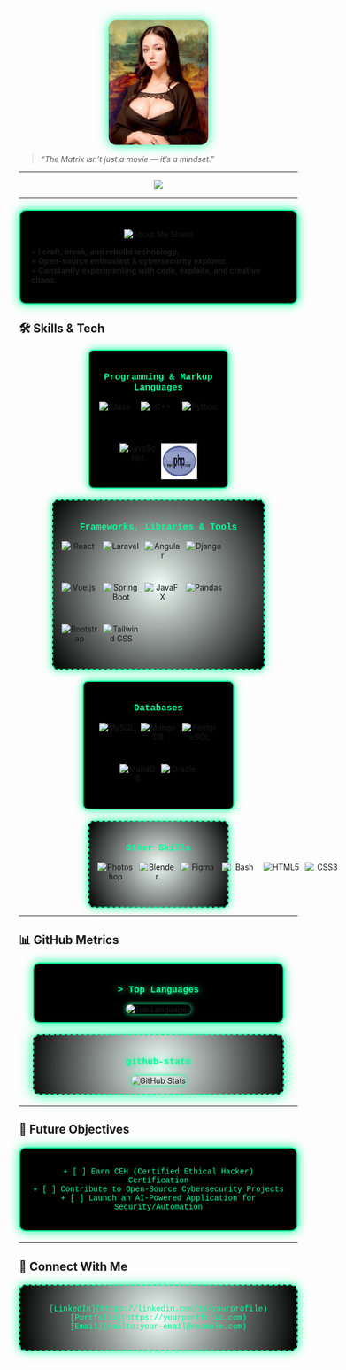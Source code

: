 <p align="center">
  <img src="./assets/moonalisa.jpg" alt="Profile Image" width="180" style="border-radius: 14px; box-shadow: 0 0 20px #00ff99;" />
</p>

> _“The Matrix isn’t just a movie — it’s a mindset.”_

<hr>
<p align="center">
  <a href="https://github.com/0xHI50kA"><img
      src="https://readme-typing-svg.herokuapp.com?lines=Im%20Raven%20Jay;Web%20Developer;Passionate%20about%20Coding;Always%20Learning&font=Pacifico&center=true&width=650&height=120&color=00FF99&vCenter=true&size=45"></a>
</p>
<hr>

<div align="center" style="max-width: 500px; margin: 20px auto; padding: 20px; border: 2px solid #00ff99; border-radius: 12px; background: #000; box-shadow: 0 0 18px #00ff99;">
<p align="center">
  <img src="https://img.shields.io/badge/About%20Me-%2300FF99?style=for-the-badge&logo=shield&logoColor=white" alt="About Me Shield">
</p>

  <p align="left">
    <strong>
      + I craft, break, and rebuild technology.<br>
      + Open-source enthusiast & cybersecurity explorer.<br>
      + Constantly experimenting with code, exploits, and creative chaos.
    </strong>
  </p>

</div>


## 🛠 Skills & Tech

<div align="center" style="display: flex; flex-wrap: wrap; justify-content: center; gap: 20px;">

  <!-- Languages -->
  <div style="max-width: 220px; padding: 15px; border: 2px solid #00ff99; border-radius: 10px; background: #000; box-shadow: 0 0 15px #00ff99;">
    <h3 style="color: #00ff99; font-family: 'Courier New', monospace;">Programming & Markup Languages</h3>
    <div style="display: flex; flex-wrap: wrap; gap: 10px; justify-content: center;">
      <img src="https://techstack-generator.vercel.app/java-icon.svg" alt="Java" width="65" height="65" />
      <img src="https://techstack-generator.vercel.app/cpp-icon.svg" alt="C++" width="65" height="65" />
      <img src="https://techstack-generator.vercel.app/python-icon.svg" alt="Python" width="65" height="65" />
      <img src="https://techstack-generator.vercel.app/js-icon.svg" alt="JavaScript" width="65" height="65" />
      <img src="./php.svg" alt="PHP" width="65" height="65" />
    </div>
  </div>

<!-- Frameworks & Tools -->
<div style="max-width: 350px; padding: 15px; border: 2px dashed #00ff99; border-radius: 10px; background: radial-gradient(circle, rgba(0, 255, 153, 0.05), #000); box-shadow: 0 0 15px #00ff99;">
  <h3 style="color: #00ff99; font-family: 'Courier New', monospace;">Frameworks, Libraries & Tools</h3>
  <div style="display: flex; flex-wrap: wrap; gap: 10px; align-items: flex-start;">
    <img src="https://techstack-generator.vercel.app/react-icon.svg" alt="React" width="65" height="65" />
    <img src="https://cdn.jsdelivr.net/gh/devicons/devicon/icons/laravel/laravel-original.svg" alt="Laravel" width="65" height="65" />
    <img src="https://cdn.jsdelivr.net/gh/devicons/devicon/icons/angular/angular-original.svg" alt="Angular" width="65" height="65" />
    <img src="https://techstack-generator.vercel.app/django-icon.svg" alt="Django" width="65" height="65" />
    <img src="https://cdn.jsdelivr.net/gh/devicons/devicon/icons/vuejs/vuejs-original.svg" alt="Vue.js" width="65" height="65" />
    <img src="https://cdn.jsdelivr.net/gh/devicons/devicon/icons/spring/spring-original.svg" alt="Spring Boot" width="65" height="65" />
    <img src="https://cdn.jsdelivr.net/gh/devicons/devicon/icons/java/java-original.svg" alt="JavaFX" width="65" height="65" />
    <img src="https://cdn.jsdelivr.net/gh/devicons/devicon/icons/pandas/pandas-original.svg" alt="Pandas" width="65" height="65" />
    <img src="https://cdn.jsdelivr.net/gh/devicons/devicon/icons/bootstrap/bootstrap-original.svg" alt="Bootstrap" width="65" height="65" />
    <img src="https://www.vectorlogo.zone/logos/tailwindcss/tailwindcss-icon.svg" alt="Tailwind CSS" width="65" height="65" />
  </div>
</div>

  <!-- Databases -->
<div style="max-width: 240px; padding: 15px; border: 2px solid #00ff99; border-radius: 10px; background: #000; box-shadow: 0 0 15px #00ff99;">
  <h3 style="color: #00ff99; font-family: 'Courier New', monospace; text-align: center;">Databases</h3>
  <div style="display: flex; flex-wrap: wrap; gap: 10px; justify-content: center;">
    <!-- MySQL -->
    <img src="https://techstack-generator.vercel.app/mysql-icon.svg" alt="MySQL" width="65" height="65" />
    <!-- MongoDB -->
    <img src="https://cdn.jsdelivr.net/gh/devicons/devicon/icons/mongodb/mongodb-original.svg" alt="MongoDB" width="65" height="65" />
    <!-- PostgreSQL -->
    <img src="https://cdn.jsdelivr.net/gh/devicons/devicon/icons/postgresql/postgresql-original.svg" alt="PostgreSQL" width="65" height="65" />
    <!-- MariaDB -->
    <img src="https://www.vectorlogo.zone/logos/mariadb/mariadb-icon.svg" alt="MariaDB" width="65" height="65" />
    <!-- Oracle -->
    <img src="https://www.vectorlogo.zone/logos/oracle/oracle-icon.svg" alt="Oracle" width="65" height="65" />
  </div>
</div>


  <!-- Other Skills -->
  <div style="max-width: 220px; padding: 15px; border: 2px dashed #00ff99; border-radius: 10px; background: radial-gradient(circle, rgba(0, 255, 153, 0.05), #000); box-shadow: 0 0 15px #00ff99;">
    <h3 style="color: #00ff99; font-family: 'Courier New', monospace;">Other Skills</h3>
<div style="display: flex; gap: 10px; align-items: flex-start;">
  <img src="https://cdn.jsdelivr.net/gh/devicons/devicon/icons/photoshop/photoshop-plain.svg" alt="Photoshop" width="65" height="65" />
  <img src="https://cdn.jsdelivr.net/gh/devicons/devicon/icons/blender/blender-original.svg" alt="Blender" width="65" height="65" />
  <img src="https://cdn.jsdelivr.net/gh/devicons/devicon/icons/figma/figma-original.svg" alt="Figma" width="65" height="65" />
      <img src="https://www.vectorlogo.zone/logos/gnu_bash/gnu_bash-icon.svg" alt="Bash" width="65" height="65" />
      <img src="https://www.vectorlogo.zone/logos/w3_html5/w3_html5-icon.svg" alt="HTML5" width="65" height="65" />
      <img src="https://www.vectorlogo.zone/logos/w3_css/w3_css-icon~old.svg" alt="CSS3" width="65" height="65" />

</div>

  </div>

</div>


---

## 📊 GitHub Metrics

<div align="center" style="max-width: 420px; margin: 20px auto; padding: 15px; border: 2px solid #00ff99; border-radius: 12px; background: #000; box-shadow: 0 0 18px #00ff99;">
  <h3 style="color: #00ff99; font-family: 'Courier New', monospace; font-weight: bold; text-shadow: 0 0 12px #00ff99;">
    &gt; Top Languages
  </h3>
  <img src="https://github-readme-stats.vercel.app/api/top-langs/?username=0xHI50kA&layout=compact&bg_color=000000&title_color=00ff99&text_color=00ff99&icon_color=00ff99&border_color=00ff99&hide_border=false&card_width=400"
       alt="Top Languages" width="380" height="200" style="border-radius: 10px; box-shadow: 0 0 10px #00ff99;" />
</div>

<div align="center" style="max-width: 420px; margin: 20px auto; padding: 15px; border: 2px dashed #00ff99; border-radius: 12px; background: radial-gradient(circle at center, rgba(0, 255, 153, 0.05) 0%, rgba(0, 0, 0, 0.95) 100%); box-shadow: 0 0 25px #00ff99;">
  <h3 style="color: #00ff99; font-family: 'Courier New', monospace; font-weight: bold; text-shadow: 0 0 12px #00ff99;">
     github-stats 
  </h3>
  <img src="https://github-readme-stats.vercel.app/api?username=0xHI50kA&show_icons=true&bg_color=000000&title_color=00ff99&text_color=00ff99&icon_color=00ff99&border_color=00ff99&hide_border=false&card_width=400"
       alt="GitHub Stats" width="380" height="200" style="border-radius: 10px; box-shadow: 0 0 10px #00ff99;" />
</div>

---

## 🎯 Future Objectives

<div align="center" style="max-width: 500px; margin: 20px auto; padding: 20px; border: 2px solid #00ff99; border-radius: 12px; background: #000; box-shadow: 0 0 18px #00ff99;">
  <p style="color: #00ff99; font-family: 'Courier New', monospace;">
    + [ ] Earn CEH (Certified Ethical Hacker) Certification<br>
    + [ ] Contribute to Open-Source Cybersecurity Projects<br>
    + [ ] Launch an AI-Powered Application for Security/Automation
  </p>
</div>

---

## 🔗 Connect With Me

<div align="center" style="max-width: 500px; margin: 20px auto; padding: 20px; border: 2px dashed #00ff99; border-radius: 12px; background: radial-gradient(circle, rgba(0, 255, 153, 0.05), #000); box-shadow: 0 0 18px #00ff99;">
  <p style="color: #00ff99; font-family: 'Courier New', monospace;">
    [LinkedIn](https://linkedin.com/in/yourprofile)<br>
    [Portfolio](https://yourportfolio.com)<br>
    [Email](mailto:your-email@example.com)
  </p>
</div>

